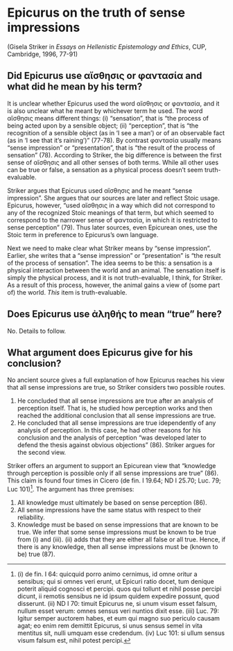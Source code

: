 # Epicurus on the truth of sense impressions

(Gisela Striker in *Essays on Hellenistic Epistemology and Ethics*, CUP, Cambridge, 1996, 77-91)

## Did Epicurus use αἴσθησις or φαντασία and what did he mean by his term?

It is unclear whether Epicurus used the word αἴσθησις or φαντασία, and it is also unclear what he meant by whichever term he used. The word αἴσθησις means different things: (i) “sensation”, that is “the process of being acted upon by a sensible object; (ii) “perception”, that is “the recognition of a sensible object (as in ‘I see a man’) or of an observable fact (as in ‘I see that it’s raining’)” (77-78). By contrast φαντασία usually means “sense impression” or “presentation”, that is “the result of the process of sensation” (78). According to Striker, the big difference is between the first sense of αἴσθησις and all other senses of both terms. While all other uses can be true or false, a sensation as a physical process doesn’t seem truth-evaluable.

Striker argues that Epicurus used αἴσθησις and he meant “sense impression”. She argues that our sources are later and reflect Stoic usage. Epicurus, however, “used αἴσθησις in a way which did not correspond to any of the recognized Stoic meanings of that term, but which seemed to correspond to the narrower sense of φαντασία, in which it is restricted to sense perception” (79). Thus later sources, even Epicurean ones, use the Stoic term in preference to Epicurus’s own language.

Next we need to make clear what Striker means by “sense impression”. Earlier, she writes that a “sense impression” or “presentation” is “the result of the process of sensation”. The idea seems to be this: a sensation is a physical interaction between the world and an animal. The sensation itself is simply the physical process, and it is not truth-evaluable, I think, for Striker. As a result of this process, however, the animal gains a view of (some part of) the world. *This* item is truth-evaluable.

## Does Epicurus use ἀληθής to mean “true” here?

No. Details to follow.

## What argument does Epicurus give for his conclusion?

No ancient source gives a full explanation of how Epicurus reaches his view that all sense impressions are true, so Striker considers two possible routes.
1. He concluded that all sense impressions are true after an analysis of perception itself. That is, he studied how perception works and then reached the additional conclusion that all sense impressions are true.
1. He concluded that all sense impressions are true idependently of any analysis of perception. In this case, he had other reasons for his conclusion and the analysis of perception “was developed later to defend the thesis against obvious objections” (86).
Striker argues for the second view.

Striker offers an argument to support an Epicurean view that “knowledge through perception is possible only if all sense impressions are true” (86). This claim is found four times in Cicero (de fin. I 19.64; ND I 25.70; Luc. 79; Luc 101)[^1]. The argument has three premises:
1. All knowledge must ultimately be based on sense perception (86).
1. All sense impressions have the same status with respect to their reliability.
1. Knowledge must be based on sense impressions that are known to be true.
We infer that some sense impressions must be known to be true from (i) and (iii). (ii) adds that they are either all false or all true. Hence, if there is any knowledge, then all sense impressions must be (known to be) true (87).

[^1]: (i) de fin. I 64: quicquid porro animo cernimus, id omne oritur a sensibus; qui si omnes veri erunt, ut Epicuri ratio docet, tum denique poterit aliquid cognosci et percipi. quos qui tollunt et nihil posse percipi dicunt, ii remotis sensibus ne id ipsum quidem expedire possunt, quod disserunt. (ii) ND I 70: timuit Epicurus ne, si unum visum esset falsum, nullum esset verum: omnes sensus veri nuntios dixit esse. (iii) Luc. 79: Igitur semper auctorem habes, et eum qui magno suo periculo causam agat; eo enim rem demittit Epicurus, si unus sensus semel in vita mentitus sit, nulli umquam esse credendum. (iv) Luc 101: si ullum sensus visum falsum est, nihil potest percipi.
